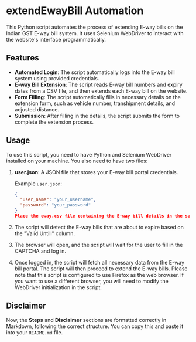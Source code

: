 # extendEwayBill Automation

This Python script automates the process of extending E-way bills on the Indian GST E-way bill system. It uses Selenium WebDriver to interact with the website's interface programmatically.

## Features

- **Automated Login**: The script automatically logs into the E-way bill system using provided credentials.
- **E-way Bill Extension**: The script reads E-way bill numbers and expiry dates from a CSV file, and then extends each E-way bill on the website.
- **Form Filling**: The script automatically fills in necessary details on the extension form, such as vehicle number, transhipment details, and adjusted distance.
- **Submission**: After filling in the details, the script submits the form to complete the extension process.

## Usage

To use this script, you need to have Python and Selenium WebDriver installed on your machine. You also need to have two files:

1. **user.json**: A JSON file that stores your E-way bill portal credentials.

   Example `user.json`:
   ```json
   {
     "user_name": "your_username",
     "password": "your_password"
   }
   Place the eway.csv file containing the E-way bill details in the same directory as the script.
2. The script will detect the E-way bills that are about to expire based on the "Valid Untill" column.
3. The browser will open, and the script will wait for the user to fill in the CAPTCHA and log in.
4. Once logged in, the script will fetch all necessary data from the E-way bill portal.
The script will then proceed to extend the E-way bills.
Please note that this script is configured to use Firefox as the web browser. If you want to use a different browser, you will need to modify the WebDriver initialization in the script.

## **Disclaimer** 
Now, the **Steps** and **Disclaimer** sections are formatted correctly in Markdown, following the correct structure. You can copy this and paste it into your `README.md` file.
